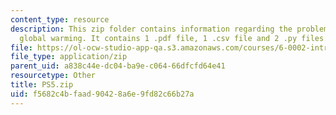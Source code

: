 ```yaml
---
content_type: resource
description: This zip folder contains information regarding the problem set 5 modeling
  global warming. It contains 1 .pdf file, 1 .csv file and 2 .py files.
file: https://ol-ocw-studio-app-qa.s3.amazonaws.com/courses/6-0002-introduction-to-computational-thinking-and-data-science-fall-2016/f5682c4bfaad90428a6e9fd82c66b27a_PS5.zip
file_type: application/zip
parent_uid: a838c44e-dc04-ba9e-c064-66dfcfd64e41
resourcetype: Other
title: PS5.zip
uid: f5682c4b-faad-9042-8a6e-9fd82c66b27a
---
```

